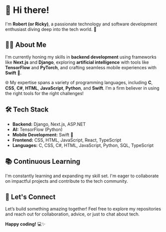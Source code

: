 # 👋 Hi there!  

I'm **Robert (or Ricky)**, a passionate technology and software development enthusiast diving deep into the tech world. 🚀  

## 👨‍💻 About Me  

I'm currently honing my skills in **backend development** using frameworks like **Next.js** and **Django**, exploring **artificial intelligence** with tools like **TensorFlow** and **PyTorch**, and crafting seamless mobile experiences with **Swift** 📱.  

🌐 My expertise spans a variety of programming languages, including **C**, **CSS**, **C#**, **HTML**, **JavaScript**, **Python**, and **Swift**. I’m a firm believer in using the right tools for the right challenges!  

## 🛠️ Tech Stack  

- **Backend:** Django, Next.js, ASP.NET  
- **AI:** TensorFlow (Python)  
- **Mobile Development:** Swift 📱   
- **Frontend:** CSS, HTML, JavaScript, React, TypeScript  
- **Languages:** C, CSS, C#, HTML, JavaScript, Python, SQL, TypeScript  

## 📚 Continuous Learning  

I'm constantly learning and expanding my skill set. I'm eager to collaborate on impactful projects and contribute to the tech community.  

## 🤝 Let's Connect  

Let’s build something amazing together! Feel free to explore my repositories and reach out for collaboration, advice, or just to chat about tech.  

**Happy coding!** 💻✨  
